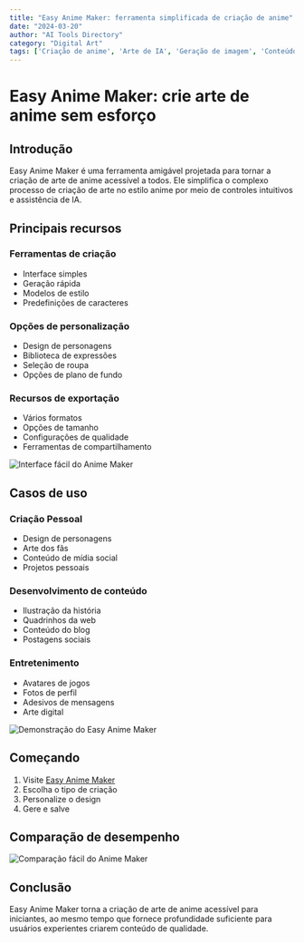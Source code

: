```yaml
---
title: "Easy Anime Maker: ferramenta simplificada de criação de anime"
date: "2024-03-20"
author: "AI Tools Directory"
category: "Digital Art"
tags: ['Criação de anime', 'Arte de IA', 'Geração de imagem', 'Conteúdo digital']
---
```

# Easy Anime Maker: crie arte de anime sem esforço

## Introdução

Easy Anime Maker é uma ferramenta amigável projetada para tornar a criação de arte de anime acessível a todos. Ele simplifica o complexo processo de criação de arte no estilo anime por meio de controles intuitivos e assistência de IA.

## Principais recursos

### Ferramentas de criação
- Interface simples
- Geração rápida
- Modelos de estilo
- Predefinições de caracteres

### Opções de personalização
- Design de personagens
- Biblioteca de expressões
- Seleção de roupa
- Opções de plano de fundo

### Recursos de exportação
- Vários formatos
- Opções de tamanho
- Configurações de qualidade
- Ferramentas de compartilhamento

![Interface fácil do Anime Maker](/imgs/easy-anime-maker/interface.jpg)

## Casos de uso

### Criação Pessoal
- Design de personagens
- Arte dos fãs
- Conteúdo de mídia social
- Projetos pessoais

### Desenvolvimento de conteúdo
- Ilustração da história
- Quadrinhos da web
- Conteúdo do blog
- Postagens sociais

### Entretenimento
- Avatares de jogos
- Fotos de perfil
- Adesivos de mensagens
- Arte digital

![Demonstração do Easy Anime Maker](/imgs/easy-anime-maker/demo.jpg)

## Começando

1. Visite [Easy Anime Maker](https://easy-anime-maker.com)
2. Escolha o tipo de criação
3. Personalize o design
4. Gere e salve

## Comparação de desempenho

![Comparação fácil do Anime Maker](/imgs/easy-anime-maker/comparison.jpg)

## Conclusão

Easy Anime Maker torna a criação de arte de anime acessível para iniciantes, ao mesmo tempo que fornece profundidade suficiente para usuários experientes criarem conteúdo de qualidade.